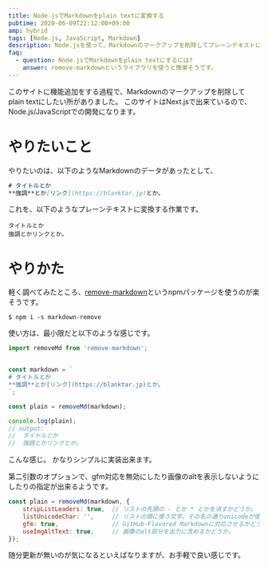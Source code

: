 ```yaml
---
title: Node.jsでMarkdownをplain textに変換する
pubtime: 2020-06-09T22:12:00+09:00
amp: hybrid
tags: [Node.js, JavaScript, Markdown]
description: Node.jsを使って、Markdownのマークアップを削除してプレーンテキストに変換する方法です。依存関係は無いようなので、ブラウザでも動くはずです。
faq:
  - question: Node.jsでMarkdownをplain textにするには?
    answer: remove-markdownというライブラリを使うと簡単そうです。
---
```


このサイトに機能追加をする過程で、Markdownのマークアップを削除してplain textにしたい所がありました。
このサイトはNext.jsで出来ているので、Node.js/JavaScriptでの開発になります。


# やりたいこと

やりたいのは、以下のようなMarkdownのデータがあったとして、

``` markdown
# タイトルとか
**強調**とか[リンク](https://blanktar.jp)とか。
```

これを、以下のようなプレーンテキストに変換する作業です。

```
タイトルとか
強調とかリンクとか。
```


# やりかた

軽く調べてみたところ、[remove-markdown](https://www.npmjs.com/package/remove-markdown)というnpmパッケージを使うのが楽そうです。

``` shell
$ npm i -s markdown-remove
```

使い方は、最小限だと以下のような感じです。

``` javascript
import removeMd from 'remove-markdown';


const markdown = `
# タイトルとか
**強調**とか[リンク](https://blanktar.jp)とか。
`;

const plain = removeMd(markdown);

console.log(plain);
// output:
//  タイトルとか
//  強調とかリンクとか。
```

こんな感じ。
かなりシンプルに実装出来ます。

第二引数のオプションで、gfm対応を無効にしたり画像のaltを表示しないようにしたりの指定が出来るようです。

``` javascript
const plain = removeMd(markdown, {
    stripListLeaders: true,  // リストの先頭の - とか * とかを消すかどうか。
    listUnicodeChar: '',     // リストの頭に使う文字。その名の通りunicodeが使える。
    gfm: true,               // GitHub-Flavored Markdownに対応させるかどうか。
    useImgAltText: true,     // 画像のalt部分を出力に含めるかどうか。
});
```

随分更新が無いのが気になるといえばなりますが、お手軽で良い感じです。
